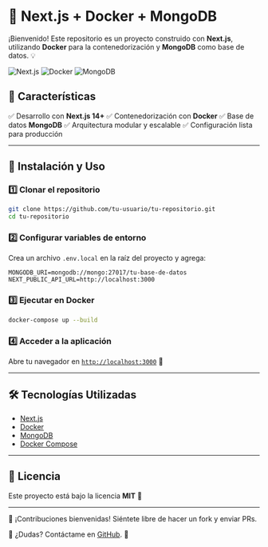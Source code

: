 # 🚀 Next.js + Docker + MongoDB

¡Bienvenido! Este repositorio es un proyecto construido con **Next.js**, utilizando **Docker** para la contenedorización y **MongoDB** como base de datos. 💡

![Next.js](https://img.shields.io/badge/Next.js-000000?style=for-the-badge&logo=nextdotjs&logoColor=white)
![Docker](https://img.shields.io/badge/Docker-2496ED?style=for-the-badge&logo=docker&logoColor=white)
![MongoDB](https://img.shields.io/badge/MongoDB-4EA94B?style=for-the-badge&logo=mongodb&logoColor=white)

## 📌 Características
✅ Desarrollo con **Next.js 14+**
✅ Contenedorización con **Docker**
✅ Base de datos **MongoDB**
✅ Arquitectura modular y escalable
✅ Configuración lista para producción

---

## 🚀 Instalación y Uso

### 1️⃣ Clonar el repositorio
```bash
git clone https://github.com/tu-usuario/tu-repositorio.git
cd tu-repositorio
```

### 2️⃣ Configurar variables de entorno
Crea un archivo `.env.local` en la raíz del proyecto y agrega:
```env
MONGODB_URI=mongodb://mongo:27017/tu-base-de-datos
NEXT_PUBLIC_API_URL=http://localhost:3000
```

### 3️⃣ Ejecutar en Docker
```bash
docker-compose up --build
```

### 4️⃣ Acceder a la aplicación
Abre tu navegador en [`http://localhost:3000`](http://localhost:3000) 🚀

---

## 🛠 Tecnologías Utilizadas
- [Next.js](https://nextjs.org/)
- [Docker](https://www.docker.com/)
- [MongoDB](https://www.mongodb.com/)
- [Docker Compose](https://docs.docker.com/compose/)

---

## 📜 Licencia
Este proyecto está bajo la licencia **MIT** 📄

---

🤝 ¡Contribuciones bienvenidas! Siéntete libre de hacer un fork y enviar PRs. 

💬 ¿Dudas? Contáctame en [GitHub](https://github.com/tu-usuario). 🚀
